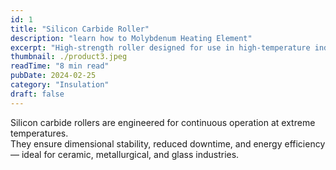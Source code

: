 ```yaml
---
id: 1
title: "Silicon Carbide Roller"
description: "learn how to Molybdenum Heating Element"
excerpt: "High-strength roller designed for use in high-temperature industrial kilns and furnaces."
thumbnail: ./product3.jpeg
readTime: "8 min read"
pubDate: 2024-02-25
category: "Insulation"
draft: false
---
```


Silicon carbide rollers are engineered for continuous operation at extreme temperatures.  
They ensure dimensional stability, reduced downtime, and energy efficiency — ideal for ceramic, metallurgical, and glass industries.
